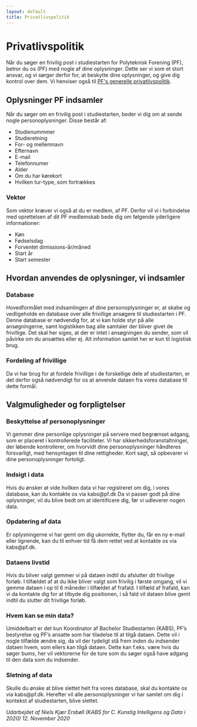 ```yaml
---
layout: default
title: Privatlivspolitik
---
```


<h1>Privatlivspolitik</h1>

<p>
    Når du søger en frivilig post i studiestarten for Polyteknisk Forening (PF), betror du os (PF) med nogle af dine oplysninger. 
    Dette ser vi som et stort ansvar, og vi sørger derfor for, at beskytte dine oplysninger, og give dig kontrol over dem.
    Vi henviser også til <a href="https://www.pf.dk/om-pf/privatlivspolitik">PF's generelle privatlivspolitik</a>.
</p>

<h2>Oplysninger PF indsamler</h2>
<p>
Når du søger om en frivilig post i studiestarten, beder vi dig om at sende nogle personoplysninger. Disse består af:
</p>

<ul>
    <li>Studienummmer</li>
    <li>Studieretning</li>
    <li>For- og mellemnavn</li>
    <li>Efternavn</li>
    <li>E-mail</li>
    <li>Telefonnumer</li>
    <li>Alder</li>
    <li>Om du har kørekort</li>
    <li>Hvilken tur-type, som fortrækkes</li>
</ul>

<h3>Vektor</h3>
<p>
Som vektor kræver vi også at du er medlem, af PF. Derfor vil vi i forbindelse med oprettelsen af dit PF medlemskab bede dig om følgende yderligere informationer:
</p>

<ul>
    <li>Køn</li>
    <li>Fødselsdag</li>
    <li>Forventet dimissions-år/måned</li>
    <li>Start år</li>
    <li>Start semester</li>
</ul>

<h2>Hvordan anvendes de oplysninger, vi indsamler</h2>
<h3>Database</h3>
<p>
Hovedformålet med indsamlingen af dine personoplysninger er, at skabe og vedligeholde en database over alle frivillige ansøgere til studiestarten i PF. Denne database er nødvendig for, at vi kan holde styr på alle ansøgningerne, samt logistikken bag alle samtaler der bliver givet de frivillige. Det skal her siges, at der er intet i ansøgningen du sender, som vil påvirke om du ansættes eller ej. Alt information samlet her er kun til logistisk brug.
</p>

<h3>Fordeling af frivillige</h3>
<p>
Da vi har brug for at fordele frivillige i de forskellige dele af studiestarten, er det derfor også nødvendigt for os at anvende dataen fra vores database til dette formål.
</p>

<h2>Valgmuligheder og forpligtelser</h2>
<h3>Beskyttelse af personoplysninger</h3>
<p>
Vi gemmer dine personlige oplysninger på servere med begrænset adgang, som er placeret i kontrollerede faciliteter. Vi har sikkerhedsforanstaltninger, der løbende kontrollerer, om hvorvidt dine personoplysninger håndteres forsvarligt, med hensyntagen til dine rettigheder. Kort sagt, så opbevarer vi dine personoplysninger fortoligt.
</p>

<h3>Indsigt i data</h3>
<p>
Hvis du ønsker at vide hvilken data vi har registreret om dig, i vores database, kan du kontakte os via kabs@pf.dk Da vi passer godt på dine oplysninger, vil du blive bedt om at identificere dig, før vi udleverer nogen data.
</p>

<h3>Opdatering af data</h3>
<p>
Er oplysningerne vi har gemt om dig ukorrekte, flytter du, får en ny e-mail eller lignende, kan du til enhver tid få dem rettet ved at kontakte os via kabs@pf.dk.
</p>

<h3>Dataens livstid</h3>
<p>
Hvis du bliver valgt gemmer vi på dataen indtil du afslutter dit frivilige forløb. I tilfældet af at du ikke bliver valgt som frivilig i første omgang, vil vi gemme dataen i op til 6 måneder i tilfældet af frafald. I tilfæld af frafald, kan vi da kontakte dig for at tilbyde dig positionen, i så fald vil dataen blive gemt indtil du slutter dit frivilige forløb.
</p>

<h3>Hvem kan se min data?</h3>
<p>
Umiddelbart er det kun Koordinator af Bachelor Studiestarten (KABS), PF’s bestyrelse og PF’s ansatte som har tiladelse til at tilgå dataen. Dette vil i nogle tilfælde ændre sig, da vil der tydeligt stå frem inden du indsender dataen hvem, som ellers kan tilgå dataen. Dette kan f.eks. være hvis du søger bums, her vil vektorerne for de ture som du søger også have adgang til den data som du indsender.
</p>

<h3>Sletning af data</h3>
<p>
Skulle du ønske at blive slettet helt fra vores database, skal du kontakte os via kabs@pf.dk. Herefter vil alle personoplysninger vi har samlet om dig i kontekst af studiestarten, blive slettet.
</p>

<p><i>Udarbejdet af Niels Kjær Ersbøll (KABS for C. Kunstig Intelligens og Data i 2020) 12. November 2020</i></p>